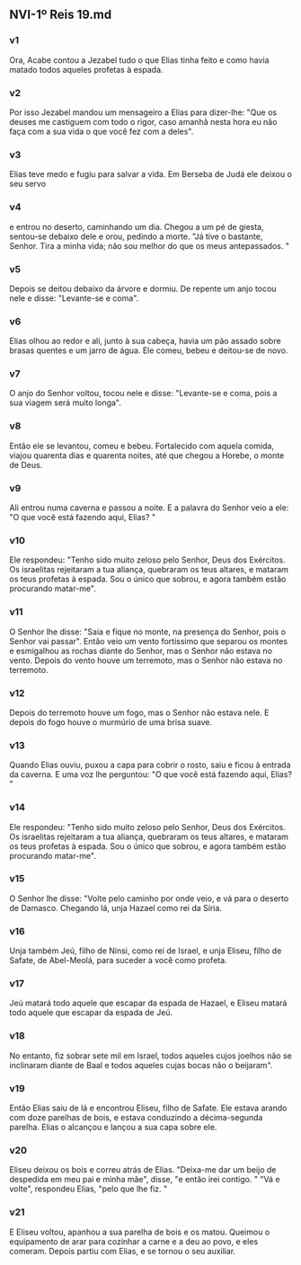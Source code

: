 ## NVI-1º Reis 19.md
### v1
 Ora, Acabe contou a Jezabel tudo o que Elias tinha feito e como havia matado todos aqueles profetas à espada.
### v2
 Por isso Jezabel mandou um mensageiro a Elias para dizer-lhe: "Que os deuses me castiguem com todo o rigor, caso amanhã nesta hora eu não faça com a sua vida o que você fez com a deles".
### v3
 Elias teve medo e fugiu para salvar a vida. Em Berseba de Judá ele deixou o seu servo
### v4
 e entrou no deserto, caminhando um dia. Chegou a um pé de giesta, sentou-se debaixo dele e orou, pedindo a morte. "Já tive o bastante, Senhor. Tira a minha vida; não sou melhor do que os meus antepassados. "
### v5
 Depois se deitou debaixo da árvore e dormiu. De repente um anjo tocou nele e disse: "Levante-se e coma".
### v6
 Elias olhou ao redor e ali, junto à sua cabeça, havia um pão assado sobre brasas quentes e um jarro de água. Ele comeu, bebeu e deitou-se de novo.
### v7
 O anjo do Senhor voltou, tocou nele e disse: "Levante-se e coma, pois a sua viagem será muito longa".
### v8
 Então ele se levantou, comeu e bebeu. Fortalecido com aquela comida, viajou quarenta dias e quarenta noites, até que chegou a Horebe, o monte de Deus.
### v9
 Ali entrou numa caverna e passou a noite. E a palavra do Senhor veio a ele: "O que você está fazendo aqui, Elias? "
### v10
 Ele respondeu: "Tenho sido muito zeloso pelo Senhor, Deus dos Exércitos. Os israelitas rejeitaram a tua aliança, quebraram os teus altares, e mataram os teus profetas à espada. Sou o único que sobrou, e agora também estão procurando matar-me".
### v11
 O Senhor lhe disse: "Saia e fique no monte, na presença do Senhor, pois o Senhor vai passar". Então veio um vento fortíssimo que separou os montes e esmigalhou as rochas diante do Senhor, mas o Senhor não estava no vento. Depois do vento houve um terremoto, mas o Senhor não estava no terremoto.
### v12
 Depois do terremoto houve um fogo, mas o Senhor não estava nele. E depois do fogo houve o murmúrio de uma brisa suave.
### v13
 Quando Elias ouviu, puxou a capa para cobrir o rosto, saiu e ficou à entrada da caverna. E uma voz lhe perguntou: "O que você está fazendo aqui, Elias? "
### v14
 Ele respondeu: "Tenho sido muito zeloso pelo Senhor, Deus dos Exércitos. Os israelitas rejeitaram a tua aliança, quebraram os teus altares, e mataram os teus profetas à espada. Sou o único que sobrou, e agora também estão procurando matar-me".
### v15
 O Senhor lhe disse: "Volte pelo caminho por onde veio, e vá para o deserto de Damasco. Chegando lá, unja Hazael como rei da Síria.
### v16
 Unja também Jeú, filho de Ninsi, como rei de Israel, e unja Eliseu, filho de Safate, de Abel-Meolá, para suceder a você como profeta.
### v17
 Jeú matará todo aquele que escapar da espada de Hazael, e Eliseu matará todo aquele que escapar da espada de Jeú.
### v18
 No entanto, fiz sobrar sete mil em Israel, todos aqueles cujos joelhos não se inclinaram diante de Baal e todos aqueles cujas bocas não o beijaram".
### v19
 Então Elias saiu de lá e encontrou Eliseu, filho de Safate. Ele estava arando com doze parelhas de bois, e estava conduzindo a décima-segunda parelha. Elias o alcançou e lançou a sua capa sobre ele.
### v20
 Eliseu deixou os bois e correu atrás de Elias. "Deixa-me dar um beijo de despedida em meu pai e minha mãe", disse, "e então irei contigo. " "Vá e volte", respondeu Elias, "pelo que lhe fiz. "
### v21
 E Eliseu voltou, apanhou a sua parelha de bois e os matou. Queimou o equipamento de arar para cozinhar a carne e a deu ao povo, e eles comeram. Depois partiu com Elias, e se tornou o seu auxiliar.
